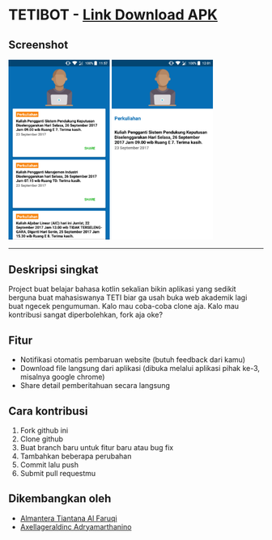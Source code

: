 # TETIBOT - [Link Download APK](https://github.com/almanalfaruq/Tetibot/releases/)
## Screenshot
<img src="https://github.com/almanalfaruq/Tetibot/blob/master/screenshot/Home.png " alt="Home Screen" width="200">  <img src="https://github.com/almanalfaruq/Tetibot/blob/master/screenshot/Click%20card%20view.png " alt="Clicked card view" width="200">


---
## Deskripsi singkat
Project buat belajar bahasa kotlin sekalian bikin aplikasi yang sedikit berguna buat mahasiswanya TETI biar ga usah buka web akademik lagi buat ngecek pengumuman. Kalo mau coba-coba clone aja. Kalo mau kontribusi sangat diperbolehkan, fork aja oke?

## Fitur
* Notifikasi otomatis pembaruan website (butuh feedback dari kamu)
* Download file langsung dari aplikasi (dibuka melalui aplikasi pihak ke-3, misalnya google chrome)
* Share detail pemberitahuan secara langsung

## Cara kontribusi
1. Fork github ini
2. Clone github
3. Buat branch baru untuk fitur baru atau bug fix
4. Tambahkan beberapa perubahan
5. Commit lalu push
6. Submit pull requestmu

## Dikembangkan oleh
* [Almantera Tiantana Al Faruqi](https://www.instagram.com/almanalfaruq/ "IG-nya Alman")
* [Axellageraldinc Adryamarthanino](https://www.instagram.com/axellageraldinc/ "IG-nya Axell")

